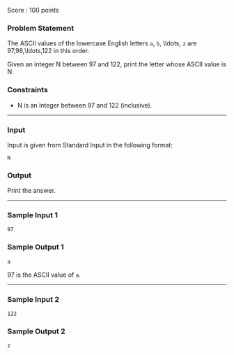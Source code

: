 Score : 100 points

### Problem Statement

The ASCII values of the lowercase English letters `a`, `b`, \ldots, `z` are 97,98,\ldots,122 in this order.

Given an integer N between 97 and 122, print the letter whose ASCII value is N.

### Constraints

* N is an integer between 97 and 122 (inclusive).

---

### Input

Input is given from Standard Input in the following format:

```
N
```

### Output

Print the answer.

---

### Sample Input 1

```
97
```

### Sample Output 1

```
a
```

97 is the ASCII value of `a`.

---

### Sample Input 2

```
122
```

### Sample Output 2

```
z
```